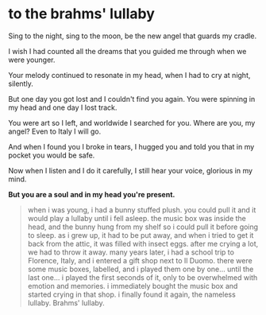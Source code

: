 # to the brahms' lullaby

Sing to the night,
sing to the moon,
be the new angel
that guards my cradle.

I wish I had counted
all the dreams
that you guided me through
when we were younger.

Your melody continued
to resonate in my head,
when I had to cry
at night, silently.

But one day you got lost
and I couldn't find you again.
You were spinning in my head
and one day I lost track.

You were art so I left,
and worldwide I searched for you.
Where are you, my angel?
Even to Italy I will go.

And when I found you
I broke in tears,
I hugged you and told you
that in my pocket you would be safe.

Now when I listen
and I do it carefully,
I still hear your voice,
glorious in my mind.

**But you are a soul**
**and in my head you're present.**

> when i was young, i had a bunny stuffed plush. you could pull it and it would play a lullaby until i fell asleep. the music box was inside the head, and the bunny hung from my shelf so i could pull it before going to sleep. as i grew up, it had to be put away, and when i tried to get it back from the attic, it was filled with insect eggs. after me crying a lot, we had to throw it away. many years later, i had a school trip to Florence, Italy, and i entered a gift shop next to Il Duomo. there were some music boxes, labelled, and i played them one by one… until the last one… i played the first seconds of it, only to be overwhelmed with emotion and memories. i immediately bought the music box and started crying in that shop. i finally found it again, the nameless lullaby. Brahms' lullaby.